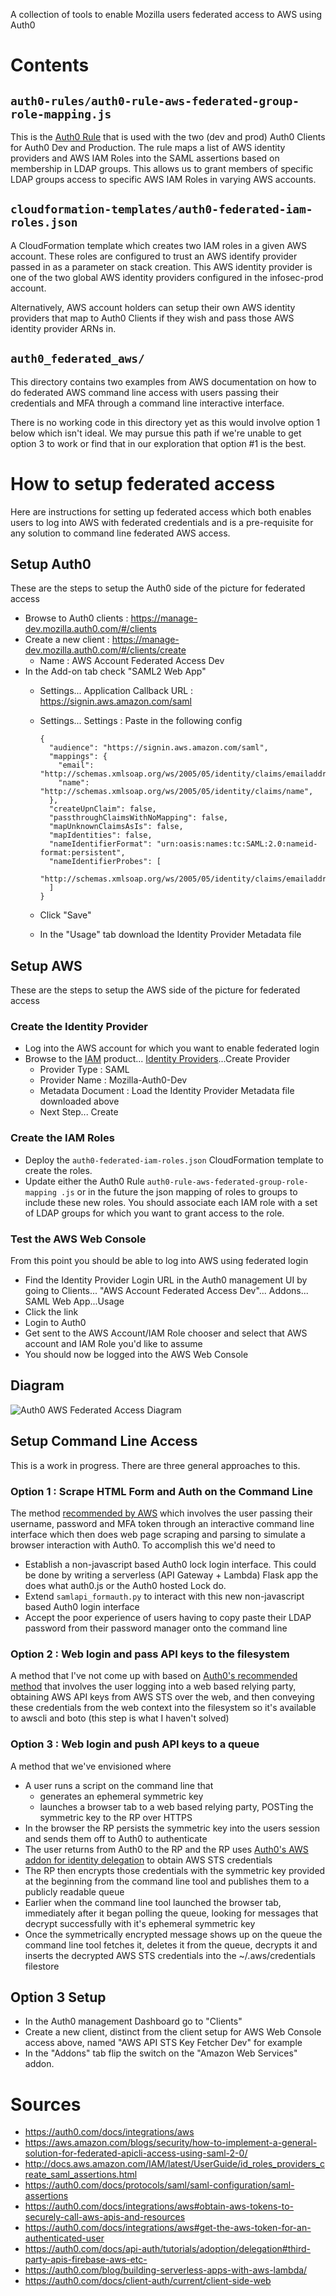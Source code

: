 A collection of tools to enable Mozilla users federated access to AWS using Auth0

# Contents

## `auth0-rules/auth0-rule-aws-federated-group-role-mapping.js`

This is the [Auth0 Rule](https://auth0.com/docs/rules/current) that is used
with the two (dev and prod) Auth0 Clients for Auth0 Dev and Production. The
rule maps a list of AWS identity providers and AWS IAM Roles into the SAML 
assertions based on membership in LDAP groups. This allows us to grant
members of specific LDAP groups access to specific AWS IAM Roles in varying
AWS accounts.

## `cloudformation-templates/auth0-federated-iam-roles.json`

A CloudFormation template which creates two IAM roles in a given AWS account.
These roles are configured to trust an AWS identify provider passed in as a
parameter on stack creation. This AWS identity provider is one of the two 
global AWS identity providers configured in the infosec-prod account.

Alternatively, AWS account holders can setup their own AWS identity
providers that map to Auth0 Clients if they wish and pass those AWS
identity provider ARNs in.

## `auth0_federated_aws/`

This directory contains two examples from AWS documentation on how to do
federated AWS command line access with users passing their credentials and
MFA through a command line interactive interface.

There is no working code in this directory yet as this would involve option
1 below which isn't ideal. We may pursue this path if we're unable to get
option 3 to work or find that in our exploration that option #1 is the best.

# How to setup federated access

Here are instructions for setting up federated access which both enables
users to log into AWS with federated credentials and is a pre-requisite for
any solution to command line federated AWS access.

## Setup Auth0

These are the steps to setup the Auth0 side of the picture for federated access

* Browse to Auth0 clients : https://manage-dev.mozilla.auth0.com/#/clients
* Create a new client : https://manage-dev.mozilla.auth0.com/#/clients/create 
  * Name : AWS Account Federated Access Dev
* In the Add-on tab check "SAML2 Web App"
  * Settings... Application Callback URL : https://signin.aws.amazon.com/saml
  * Settings... Settings : Paste in the following config
  
        {
          "audience": "https://signin.aws.amazon.com/saml",
          "mappings": {
            "email": "http://schemas.xmlsoap.org/ws/2005/05/identity/claims/emailaddress",
            "name": "http://schemas.xmlsoap.org/ws/2005/05/identity/claims/name",
          },
          "createUpnClaim": false,
          "passthroughClaimsWithNoMapping": false,
          "mapUnknownClaimsAsIs": false,
          "mapIdentities": false,
          "nameIdentifierFormat": "urn:oasis:names:tc:SAML:2.0:nameid-format:persistent",
          "nameIdentifierProbes": [
            "http://schemas.xmlsoap.org/ws/2005/05/identity/claims/emailaddress",
          ]
        }
  * Click "Save"
  * In the "Usage" tab download the Identity Provider Metadata file

## Setup AWS

These are the steps to setup the AWS side of the picture for federated access

### Create the Identity Provider

* Log into the AWS account for which you want to enable federated login
* Browse to the [IAM](https://console.aws.amazon.com/iam/home?region=us-west-2#) product... [Identity Providers](https://console.aws.amazon.com/iam/home?region=us-west-2#/providers)...Create Provider
  * Provider Type : SAML
  * Provider Name : Mozilla-Auth0-Dev
  * Metadata Document : Load the Identity Provider Metadata file downloaded 
    above
  * Next Step... Create

### Create the IAM Roles

* Deploy the `auth0-federated-iam-roles.json` CloudFormation template to 
  create the roles.
* Update either the Auth0 Rule `auth0-rule-aws-federated-group-role-mapping
  .js` or in the future the json mapping of roles to groups to include these
  new roles. You should associate each IAM role with a set of LDAP groups for
  which you want to grant access to the role.

### Test the AWS Web Console

From this point you should be able to log into AWS using federated login
* Find the Identity Provider Login URL in the Auth0 management UI by going to
  Clients... "AWS Account Federated Access Dev"... Addons... SAML Web
  App...Usage
* Click the link
* Login to Auth0
* Get sent to the AWS Account/IAM Role chooser and select that AWS account
  and IAM Role you'd like to assume
* You should now be logged into the AWS Web Console

## Diagram

![Auth0 AWS Federated Access Diagram](https://github.com/gene1wood/auth0-federated-aws/blob/master/Auth0-AWS-Federated-Access.png)

## Setup Command Line Access

This is a work in progress. There are three general approaches to this.

### Option 1 : Scrape HTML Form and Auth on the Command Line

The method [recommended by AWS](https://aws.amazon.com/blogs/security/how-to-implement-a-general-solution-for-federated-apicli-access-using-saml-2-0/)
  which involves the user passing their username, password and MFA token
  through an interactive command line interface which then does web page
  scraping and parsing to simulate a browser interaction with Auth0. To
  accomplish this we'd need to

* Establish a non-javascript based Auth0 lock login interface. This could
  be done by writing a serverless (API Gateway + Lambda) Flask app the
  does what auth0.js or the Auth0 hosted Lock do.
* Extend `samlapi_formauth.py` to interact with this new non-javascript
  based Auth0 login interface
* Accept the poor experience of users having to copy paste their LDAP
  password from their password manager onto the command line

### Option 2 : Web login and pass API keys to the filesystem
A method that I've not come up with based on 
  [Auth0's recommended method](https://auth0.com/docs/integrations/aws#obtain-aws-tokens-to-securely-call-aws-apis-and-resources)
  that involves the user logging into a web based relying party, obtaining
  AWS API keys from AWS STS over the web, and then conveying these credentials
  from the web context into the filesystem so it's available to awscli and
  boto (this step is what I haven't solved)

### Option 3 : Web login and push API keys to a queue
A method that we've envisioned where

* A user runs a script on the command line that
  * generates an ephemeral symmetric key
  * launches a browser tab to a web based relying party, POSTing the
    symmetric key to the RP over HTTPS
* In the browser the RP persists the symmetric key into the users session
  and sends them off to Auth0 to authenticate
* The user returns from Auth0 to the RP and the RP uses
  [Auth0's AWS addon for identity delegation](https://auth0.com/docs/integrations/aws#obtain-aws-tokens-to-securely-call-aws-apis-and-resources)
  to obtain AWS STS credentials
* The RP then encrypts those credentials with the symmetric key provided
  at the beginning from the command line tool and publishes them to a
  publicly readable queue
* Earlier when the command line tool launched the browser tab, immediately
  after it began polling the queue, looking for messages that decrypt
  successfully with it's ephemeral symmetric key
* Once the symmetrically encrypted message shows up on the queue the 
  command line tool fetches it, deletes it from the queue, decrypts it
  and inserts the decrypted AWS STS credentials into the 
  ~/.aws/credentials filestore

## Option 3 Setup

* In the Auth0 management Dashboard go to "Clients"
* Create a new client, distinct from the client setup for AWS Web Console access above, named "AWS API STS Key Fetcher Dev" for example
* In the "Addons" tab flip the switch on the "Amazon Web Services" addon.


# Sources
* https://auth0.com/docs/integrations/aws
* https://aws.amazon.com/blogs/security/how-to-implement-a-general-solution-for-federated-apicli-access-using-saml-2-0/
* http://docs.aws.amazon.com/IAM/latest/UserGuide/id_roles_providers_create_saml_assertions.html
* https://auth0.com/docs/protocols/saml/saml-configuration/saml-assertions
* https://auth0.com/docs/integrations/aws#obtain-aws-tokens-to-securely-call-aws-apis-and-resources
* https://auth0.com/docs/integrations/aws#get-the-aws-token-for-an-authenticated-user
* https://auth0.com/docs/api-auth/tutorials/adoption/delegation#third-party-apis-firebase-aws-etc-
* https://auth0.com/blog/building-serverless-apps-with-aws-lambda/
* https://auth0.com/docs/client-auth/current/client-side-web
